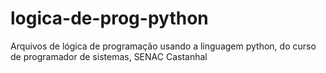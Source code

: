 # logica-de-prog-python
Arquivos de lógica de programação usando a linguagem python, do curso de programador de sistemas, SENAC Castanhal

